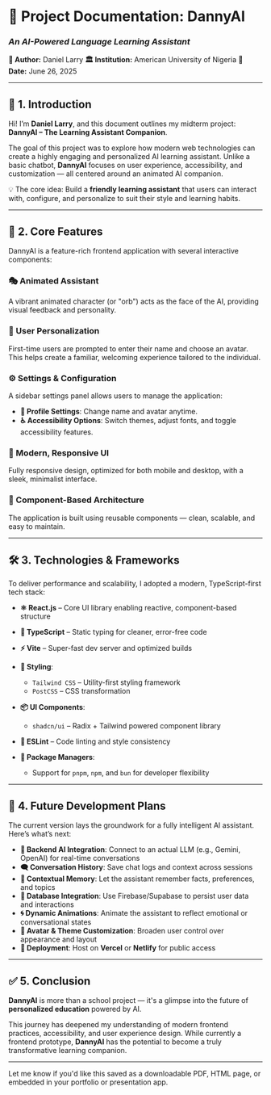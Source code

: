 
# 📘 Project Documentation: **DannyAI**

### *An AI-Powered Language Learning Assistant*

**👤 Author:** Daniel Larry
**🏛️ Institution:** American University of Nigeria
**📅 Date:** June 26, 2025

---

## 🧠 1. Introduction

Hi! I’m **Daniel Larry**, and this document outlines my midterm project: **DannyAI – The Learning Assistant Companion**.

The goal of this project was to explore how modern web technologies can create a highly engaging and personalized AI learning assistant. Unlike a basic chatbot, **DannyAI** focuses on user experience, accessibility, and customization — all centered around an animated AI companion.

💡 The core idea: Build a **friendly learning assistant** that users can interact with, configure, and personalize to suit their style and learning habits.

---

## 🚀 2. Core Features

DannyAI is a feature-rich frontend application with several interactive components:

### 🎭 Animated Assistant

A vibrant animated character (or "orb") acts as the face of the AI, providing visual feedback and personality.

### 🙋 User Personalization

First-time users are prompted to enter their name and choose an avatar. This helps create a familiar, welcoming experience tailored to the individual.

### ⚙️ Settings & Configuration

A sidebar settings panel allows users to manage the application:

* **👤 Profile Settings**: Change name and avatar anytime.
* **♿ Accessibility Options**: Switch themes, adjust fonts, and toggle accessibility features.

### 📱 Modern, Responsive UI

Fully responsive design, optimized for both mobile and desktop, with a sleek, minimalist interface.

### 🧩 Component-Based Architecture

The application is built using reusable components — clean, scalable, and easy to maintain.

---

## 🛠️ 3. Technologies & Frameworks

To deliver performance and scalability, I adopted a modern, TypeScript-first tech stack:

* **⚛️ React.js** – Core UI library enabling reactive, component-based structure
* **🔷 TypeScript** – Static typing for cleaner, error-free code
* **⚡ Vite** – Super-fast dev server and optimized builds
* **🎨 Styling**:

  * `Tailwind CSS` – Utility-first styling framework
  * `PostCSS` – CSS transformation
* **📦 UI Components**:

  * `shadcn/ui` – Radix + Tailwind powered component library
* **🧹 ESLint** – Code linting and style consistency
* **📁 Package Managers**:

  * Support for `pnpm`, `npm`, and `bun` for developer flexibility

---

## 🔮 4. Future Development Plans

The current version lays the groundwork for a fully intelligent AI assistant. Here’s what’s next:

* **🧠 Backend AI Integration**: Connect to an actual LLM (e.g., Gemini, OpenAI) for real-time conversations
* **🗨️ Conversation History**: Save chat logs and context across sessions
* **🧬 Contextual Memory**: Let the assistant remember facts, preferences, and topics
* **💾 Database Integration**: Use Firebase/Supabase to persist user data and interactions
* **🌀 Dynamic Animations**: Animate the assistant to reflect emotional or conversational states
* **🎨 Avatar & Theme Customization**: Broaden user control over appearance and layout
* **🚀 Deployment**: Host on **Vercel** or **Netlify** for public access

---

## ✅ 5. Conclusion

**DannyAI** is more than a school project — it's a glimpse into the future of **personalized education** powered by AI.

This journey has deepened my understanding of modern frontend practices, accessibility, and user experience design. While currently a frontend prototype, **DannyAI** has the potential to become a truly transformative learning companion.

---

Let me know if you'd like this saved as a downloadable PDF, HTML page, or embedded in your portfolio or presentation app.
